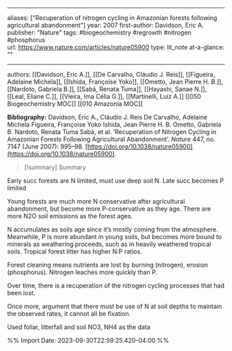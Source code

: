   
---
aliases: ["Recuperation of nitrogen cycling in Amazonian forests following agricultural abandonment"] 
year: 2007 
first-author: Davidson, Eric A.
publisher: "Nature" 
tags:   #biogeochemistry      #regrowth      #nitrogen      #phosphorus   
url: https://www.nature.com/articles/nature05900 
type: lit_note
at-a-glance: ""

--- 
authors: [[Davidson, Eric A.]], [[De Carvalho, Cláudio J. Reis]], [[Figueira, Adelaine Michela]], [[Ishida, Françoise Yoko]], [[Ometto, Jean Pierre H. B.]], [[Nardoto, Gabriela B.]], [[Sabá, Renata Tuma]], [[Hayashi, Sanae N.]], [[Leal, Eliane C.]], [[Vieira, Ima Célia G.]], [[Martinelli, Luiz A.]]
[[050 Biogeochemistry MOC]]   [[010 Amazonia MOC]]

**Bibliography:** Davidson, Eric A., Cláudio J. Reis De Carvalho, Adelaine Michela Figueira, Françoise Yoko Ishida, Jean Pierre H. B. Ometto, Gabriela B. Nardoto, Renata Tuma Sabá, et al. ‘Recuperation of Nitrogen Cycling in Amazonian Forests Following Agricultural Abandonment’. _Nature_ 447, no. 7147 (June 2007): 995–98. [https://doi.org/10.1038/nature05900](https://doi.org/10.1038/nature05900). 

>[!summary] Summary
> 


Early succ forests are N limited, must use deep soil N. Late succ becomes P limited 

Young forests are much more N conservative after agricultural abandonment, but become more P-conservative as they age. There are more N2O soil emissions as the forest ages. 

N accumulates as soils age since it’s mostly coming from the atmosphere. Meanwhile, P is more abundant in young soils, but becomes more bound to minerals as weathering proceeds, such as in heavily weathered tropical soils. Tropical forest litter has higher N:P ratios. 

Forest cleaning means nutrients are lost by burning (nitrogen), erosion (phosphorus). Nitrogen leaches more quickly than P. 

Over time, there is a recuperation of the nitrogen cycling processes that had been lost. 

Once more, argument that there must be use of N at soil depths to maintain the observed rates, it cannot all be fixation. 

Used foliar, litterfall and soil NO3, NH4 as the data


%% Import Date: 2023-09-30T22:59:25.420-04:00 %%
